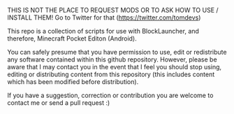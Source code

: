 THIS IS NOT THE PLACE TO REQUEST MODS OR TO ASK HOW TO USE / INSTALL THEM! Go to Twitter for that (https://twitter.com/tomdevs)

This repo is a collection of scripts for use with BlockLauncher, and therefore, Minecraft Pocket Editon (Android).

You can safely presume that you have permission to use, edit or redistribute any software contained within this github repository. However, please be aware that I may contact you in the event that I feel you should stop using, editing or distributing content from this repository (this includes content which has been modified before distribution).

If you have a suggestion, correction or contribution you are welcome to contact me or send a pull request :)

